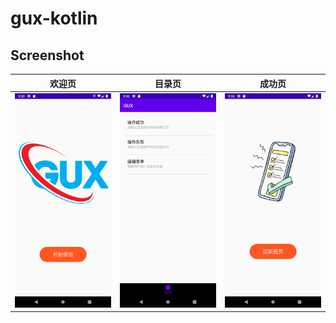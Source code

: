 gux-kotlin
==========

## Screenshot

| 欢迎页 | 目录页 | 成功页 |
|----|----|----|
| ![](asset/image/screenshot-1.png) | ![](asset/image/screenshot-2.png) | ![](asset/image/screenshot-3.png) |
